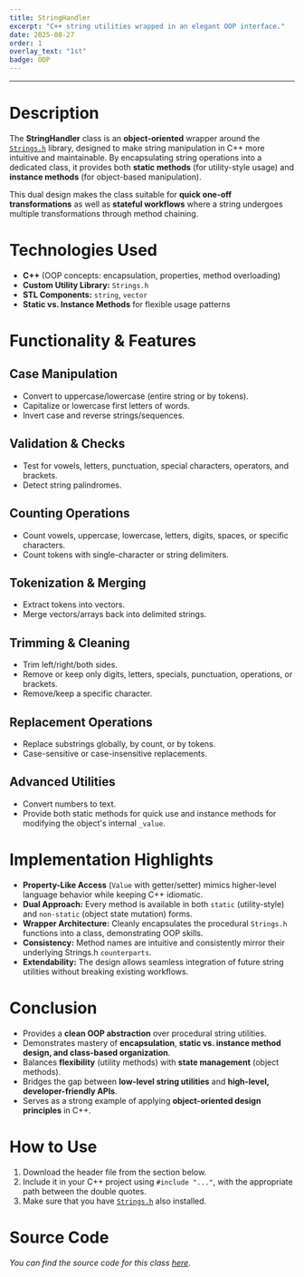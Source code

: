 ```yaml
---
title: StringHandler
excerpt: "C++ string utilities wrapped in an elegant OOP interface."
date: 2025-08-27
order: 1
overlay_text: "1st"
badge: OOP
---
```

---
# Description
The **StringHandler** class is an **object-oriented** wrapper around the [`Strings.h`](/CppLibs/Strings/) library, designed to make string manipulation in C++ more intuitive and maintainable. By encapsulating string operations into a dedicated class, it provides both **static methods** (for utility-style usage) and **instance methods** (for object-based manipulation).

This dual design makes the class suitable for **quick one-off transformations** as well as **stateful workflows** where a string undergoes multiple transformations through method chaining.

# Technologies Used
- **C++** (OOP concepts: encapsulation, properties, method overloading)
- **Custom Utility Library:** `Strings.h`
- **STL Components:** `string`, `vector`
- **Static vs. Instance Methods** for flexible usage patterns

# Functionality & Features
## Case Manipulation
- Convert to uppercase/lowercase (entire string or by tokens).
- Capitalize or lowercase first letters of words.
- Invert case and reverse strings/sequences.

## Validation & Checks
- Test for vowels, letters, punctuation, special characters, operators, and brackets.
- Detect string palindromes.

## Counting Operations
- Count vowels, uppercase, lowercase, letters, digits, spaces, or specific characters.
- Count tokens with single-character or string delimiters.

## Tokenization & Merging
- Extract tokens into vectors.
- Merge vectors/arrays back into delimited strings.

## Trimming & Cleaning
- Trim left/right/both sides.
- Remove or keep only digits, letters, specials, punctuation, operations, or brackets.
- Remove/keep a specific character.

## Replacement Operations
- Replace substrings globally, by count, or by tokens.
- Case-sensitive or case-insensitive replacements.

## Advanced Utilities
- Convert numbers to text.
- Provide both static methods for quick use and instance methods for modifying the object's internal `_value`.

# Implementation Highlights
- **Property-Like Access** (`Value` with getter/setter) mimics higher-level language behavior while keeping C++ idiomatic.
- **Dual Approach:** Every method is available in both `static` (utility-style) and `non-static` (object state mutation) forms.
- **Wrapper Architecture:** Cleanly encapsulates the procedural `Strings.h` functions into a class, demonstrating OOP skills.
- **Consistency:** Method names are intuitive and consistently mirror their underlying Strings.h `counterparts`.
- **Extendability:** The design allows seamless integration of future string utilities without breaking existing workflows.

# Conclusion
- Provides a **clean OOP abstraction** over procedural string utilities.
- Demonstrates mastery of **encapsulation**, **static vs. instance method design, and class-based organization**.
- Balances **flexibility** (utility methods) with **state management** (object methods).
- Bridges the gap between **low-level string utilities** and **high-level, developer-friendly APIs**.
- Serves as a strong example of applying **object-oriented design principles** in C++.

# How to Use
1. Download the header file from the section below.
2. Include it in your C++ project using `#include "..."`, with the appropriate path between the double quotes.
3. Make sure that you have [`Strings.h`](/CppLibs/Strings/) also installed.

# Source Code
*You can find the source code for this class [here](https://gist.github.com/AbdulrahmanMohammadSalem/53409e8240753905cfda7be94b3e43a0).*